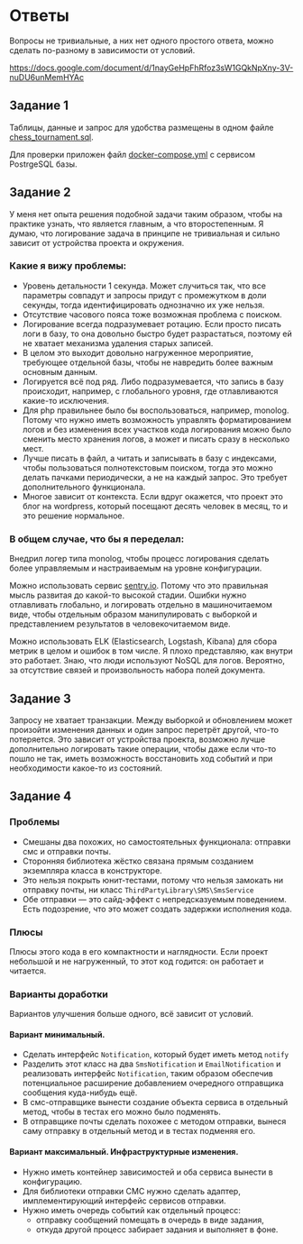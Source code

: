 # Ответы

Вопросы не тривиальные, а них нет одного простого ответа, можно сделать по-разному в зависимости от условий.

https://docs.google.com/document/d/1nayGeHpFhRfoz3sW1GQkNpXny-3V-nuDU6unMemHYAc

## Задание 1

Таблицы, данные и запрос для удобства размещены в одном файле [chess_tournament.sql](1_sql_chess_tournament/chess_tournament.sql).

Для проверки приложен файл [docker-compose.yml](1_sql_chess_tournament/docker-compose.yml) с сервисом PostrgeSQL базы.

## Задание 2

У меня нет опыта решения подобной задачи таким образом, чтобы на практике узнать, что является главным, а что второстепенным. Я думаю, что логирование задача в принципе не тривиальная и сильно зависит от устройства проекта и окружения.

### Какие я вижу проблемы:
- Уровень детальности 1 секунда. Может случиться так, что все параметры совпадут и запросы придут с промежутком в доли секунды, тогда идентифицировать однозначно их уже нельзя.
- Отсутствие часового пояса тоже возможная проблема с поиском.
- Логирование всегда подразумевает ротацию. Если просто писать логи в базу, то она довольно быстро будет разрастаться, поэтому ей не хватает механизма удаления старых записей.
- В целом это выходит довольно нагруженное мероприятие, требующее отдельной базы, чтобы не навредить более важным основным данным.
- Логируется всё под ряд. Либо подразумевается, что запись в базу происходит, например, с глобального уровня, где отлавливаются какие-то исключения.
- Для php правильнее было бы воспользоваться, например, monolog. Потому что нужно иметь возможность управлять форматированием логов и без изменения всех участков кода логирования можно было сменить место хранения логов, а может и писать сразу в несколько мест.
- Лучше писать в файл, а читать и записывать в базу с индексами, чтобы пользоваться полнотекстовым поиском, тогда это можно делать пачками периодически, а не на каждый запрос. Это требует дополнительного функционала.
- Многое зависит от контекста. Если вдруг окажется, что проект это блог на wordpress, который посещают десять человек в месяц, то и это решение нормальное.

### В общем случае, что бы я переделал:
Внедрил логер типа monolog, чтобы процесс логирования сделать более управляемым и настраиваемым на уровне конфигурации.

Можно использовать сервис [sentry.io](https://sentry.io/). Потому что это правильная мысль развитая до какой-то высокой стадии. Ошибки нужно отлавливать глобально, и логировать отдельно в машиночитаемом виде, чтобы отдельным образом манипулировать с выборкой и представлением результатов в человекочитаемом виде.

Можно использовать ELK (Elasticsearch, Logstash, Kibana) для сбора метрик в целом и ошибок в том числе. Я плохо представляю, как внутри это работает. Знаю, что люди используют NoSQL для логов. Вероятно, за отсутствие связей и произвольность набора полей документа.

## Задание 3

Запросу не хватает транзакции. Между выборкой и обновлением может произойти изменения данных и один запрос перетрёт другой, что-то потеряется. Это зависит от устройства проекта, возможно лучше дополнительно логировать такие операции, чтобы даже если что-то пошло не так, иметь возможность восстановить ход событий и при необходимости какое-то из состояний.

## Задание 4

### Проблемы
- Смешаны два похожих, но самостоятельных функционала: отправки смс и отправки почты.
- Сторонняя библиотека жёстко связана прямым созданием экземпляра класса в конструкторе.
- Это нельзя покрыть юнит-тестами, потому что нельзя замокать ни отправку почты, ни класс `ThirdPartyLibrary\SMS\SmsService`
- Обе отправки — это сайд-эффект с непредсказуемым поведением. Есть подозрение, что это может создать задержки исполнения кода.

### Плюсы

Плюсы этого кода в его компактности и наглядности. Если проект небольшой и не нагруженный, то этот код годится: он работает и читается.

### Варианты доработки

Вариантов улучшения больше одного, всё зависит от условий.

#### Вариант минимальный.
- Сделать интерфейс `Notification`, который будет иметь метод `notify`
- Разделить этот класс на два `SmsNotification` и `EmailNotification` и реализовать интерфейс `Notification`, таким образом обеспечив потенциальное расширение добавлением очередного отправщика сообщения куда-нибудь ещё.
- В смс-отправщике вынести создание объекта сервиса в отдельный метод, чтобы в тестах его можно было подменять.
- В отправщике почты сделать похожее с методом отправки, вынеся саму отправку в отдельный метод и в тестах подменяя его.

#### Вариант максимальный. Инфраструктурные изменения.
- Нужно иметь контейнер зависимостей и оба сервиса вынести в конфигурацию.
- Для библиотеки отправки СМС нужно сделать адаптер, имплементирующий интерфейс сервисов отправки.
- Нужно иметь очередь событий как отдельный процесс:
  - отправку сообщений помещать в очередь в виде задания,
  - откуда другой процесс забирает задания и выполняет в фоне.
